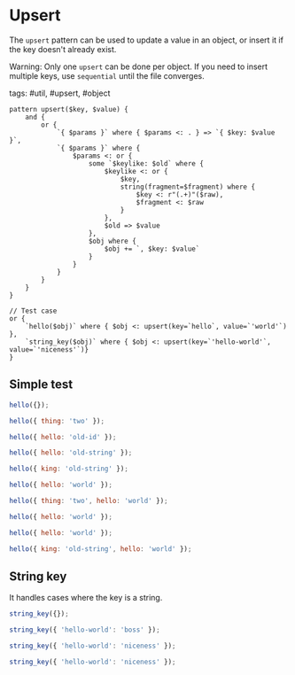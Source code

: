 # Upsert

The `upsert` pattern can be used to update a value in an object, or insert it if the key doesn't already exist.

Warning: Only one `upsert` can be done per object. If you need to insert multiple keys, use `sequential` until the file converges.

tags: #util, #upsert, #object

```grit
pattern upsert($key, $value) {
    and {
        or {
            `{ $params }` where { $params <: . } => `{ $key: $value }`,
            `{ $params }` where {
                $params <: or {
                    some `$keylike: $old` where {
                        $keylike <: or {
                            $key,
                            string(fragment=$fragment) where {
                                $key <: r"(.+)"($raw),
                                $fragment <: $raw
                            }
                        },
                        $old => $value
                    },
                    $obj where {
                        $obj += `, $key: $value`
                    }
                }
            }
        }
    }
}

// Test case
or {
    `hello($obj)` where { $obj <: upsert(key=`hello`, value=`'world'`) },
    `string_key($obj)` where { $obj <: upsert(key=`'hello-world'`, value=`'niceness'`)}
}
```

## Simple test

```js
hello({});

hello({ thing: 'two' });

hello({ hello: 'old-id' });

hello({ hello: 'old-string' });

hello({ king: 'old-string' });
```

```js
hello({ hello: 'world' });

hello({ thing: 'two', hello: 'world' });

hello({ hello: 'world' });

hello({ hello: 'world' });

hello({ king: 'old-string', hello: 'world' });
```

## String key

It handles cases where the key is a string.

```js
string_key({});

string_key({ 'hello-world': 'boss' });
```

```js
string_key({ 'hello-world': 'niceness' });

string_key({ 'hello-world': 'niceness' });
```
